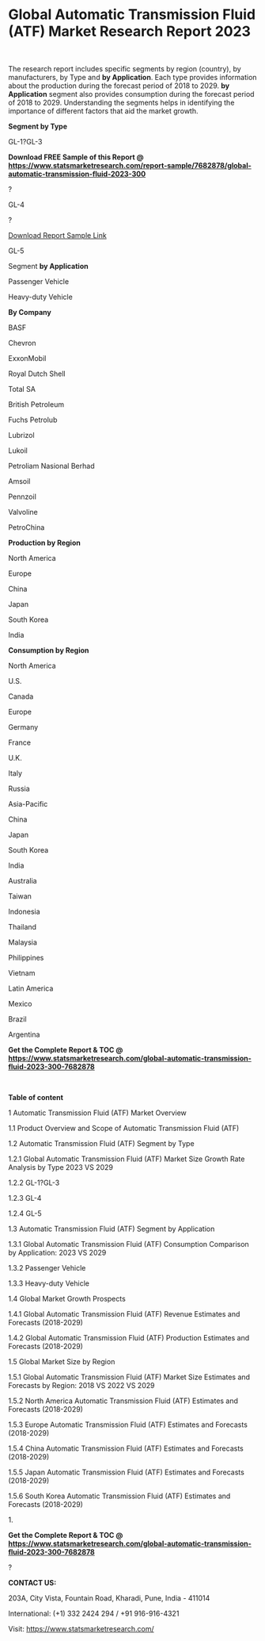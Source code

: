 <h1>Global Automatic Transmission Fluid (ATF) Market Research Report 2023</h1><br/><p>The research report includes specific segments by region (country), by manufacturers, by Type and <strong>by Application</strong>. Each type provides information about the production during the forecast period of 2018 to 2029. <strong>by Application</strong> segment also provides consumption during the forecast period of 2018 to 2029. Understanding the segments helps in identifying the importance of different factors that aid the market growth.</p>
 
 
 
 <p><strong>Segment by Type</strong></p>
 
 
 
 <p>GL-1?GL-3</p>
 
 
 
 <div><b>Download FREE Sample of this Report @ <a href="https://www.statsmarketresearch.com/download-free-sample/7682878/global-automatic-transmission-fluid-2023-300">https://www.statsmarketresearch.com/report-sample/7682878/global-automatic-transmission-fluid-2023-300</a></b></div>
 
 
 
 <p>? </p>
 
 
 
 <p>GL-4</p>
 
 
 
 <p>? </p>
 
 
 
 <p><a href="https://www.statsmarketresearch.com/download-free-sample/7682878/global-automatic-transmission-fluid-2023-300">Download Report Sample Link</a></p>
 
 
 
 <p>GL-5</p>
 
 
 
 <p>Segment <strong>by Application</strong></p>
 
 
 
 <p>Passenger Vehicle</p>
 
 
 
 <p>Heavy-duty Vehicle</p>
 
 
 
 <p><strong>By Company</strong></p>
 
 
 
 <p>BASF</p>
 
 
 
 <p>Chevron</p>
 
 
 
 <p>ExxonMobil</p>
 
 
 
 <p>Royal Dutch Shell</p>
 
 
 
 <p>Total SA</p>
 
 
 
 <p>British Petroleum</p>
 
 
 
 <p>Fuchs Petrolub</p>
 
 
 
 <p>Lubrizol</p>
 
 
 
 <p>Lukoil</p>
 
 
 
 <p>Petroliam Nasional Berhad</p>
 
 
 
 <p>Amsoil</p>
 
 
 
 <p>Pennzoil</p>
 
 
 
 <p>Valvoline</p>
 
 
 
 <p>PetroChina</p>
 
 
 
 <p><strong>Production by Region</strong></p>
 
 
 
 <p>North America</p>
 
 
 
 <p>Europe</p>
 
 
 
 <p>China</p>
 
 
 
 <p>Japan</p>
 
 
 
 <p>South Korea</p>
 
 
 
 <p>India</p>
 
 
 
 <p><strong>Consumption by Region</strong></p>
 
 
 
 <p>North America</p>
 
 
 
 <p>U.S.</p>
 
 
 
 <p>Canada</p>
 
 
 
 <p>Europe</p>
 
 
 
 <p>Germany</p>
 
 
 
 <p>France</p>
 
 
 
 <p>U.K.</p>
 
 
 
 <p>Italy</p>
 
 
 
 <p>Russia</p>
 
 
 
 <p>Asia-Pacific</p>
 
 
 
 <p>China</p>
 
 
 
 <p>Japan</p>
 
 
 
 <p>South Korea</p>
 
 
 
 <p>India</p>
 
 
 
 <p>Australia</p>
 
 
 
 <p>Taiwan</p>
 
 
 
 <p>Indonesia</p>
 
 
 
 <p>Thailand</p>
 
 
 
 <p>Malaysia</p>
 
 
 
 <p>Philippines</p>
 
 
 
 <p>Vietnam</p>
 
 
 
 <p>Latin America</p>
 
 
 
 <p>Mexico</p>
 
 
 
 <p>Brazil</p>
 
 
 
 <p>Argentina</p>
 
 
 
 <div><b>Get the Complete Report & TOC @ <a href="https://www.statsmarketresearch.com/global-automatic-transmission-fluid-2023-300-7682878">https://www.statsmarketresearch.com/global-automatic-transmission-fluid-2023-300-7682878</a></b></div>
 
 
 
 <p><br />
 
 <b>Table of content</b></p>
 
 
 
 <p>1 Automatic Transmission Fluid (ATF) Market Overview<br />
 
 1.1 Product Overview and Scope of Automatic Transmission Fluid (ATF)<br />
 
 1.2 Automatic Transmission Fluid (ATF) Segment by Type<br />
 
 1.2.1 Global Automatic Transmission Fluid (ATF) Market Size Growth Rate Analysis by Type 2023 VS 2029<br />
 
 1.2.2 GL-1?GL-3<br />
 
 1.2.3 GL-4<br />
 
 1.2.4 GL-5<br />
 
 1.3 Automatic Transmission Fluid (ATF) Segment by Application<br />
 
 1.3.1 Global Automatic Transmission Fluid (ATF) Consumption Comparison by Application: 2023 VS 2029<br />
 
 1.3.2 Passenger Vehicle<br />
 
 1.3.3 Heavy-duty Vehicle<br />
 
 1.4 Global Market Growth Prospects<br />
 
 1.4.1 Global Automatic Transmission Fluid (ATF) Revenue Estimates and Forecasts (2018-2029)<br />
 
 1.4.2 Global Automatic Transmission Fluid (ATF) Production Estimates and Forecasts (2018-2029)<br />
 
 1.5 Global Market Size by Region<br />
 
 1.5.1 Global Automatic Transmission Fluid (ATF) Market Size Estimates and Forecasts by Region: 2018 VS 2022 VS 2029<br />
 
 1.5.2 North America Automatic Transmission Fluid (ATF) Estimates and Forecasts (2018-2029)<br />
 
 1.5.3 Europe Automatic Transmission Fluid (ATF) Estimates and Forecasts (2018-2029)<br />
 
 1.5.4 China Automatic Transmission Fluid (ATF) Estimates and Forecasts (2018-2029)<br />
 
 1.5.5 Japan Automatic Transmission Fluid (ATF) Estimates and Forecasts (2018-2029)<br />
 
 1.5.6 South Korea Automatic Transmission Fluid (ATF) Estimates and Forecasts (2018-2029)<br />
 
 1.</p>
 
 
 
 <div><b>Get the Complete Report & TOC @ <a href="https://www.statsmarketresearch.com/global-automatic-transmission-fluid-2023-300-7682878">https://www.statsmarketresearch.com/global-automatic-transmission-fluid-2023-300-7682878</a></b></div>
 
 
 
 <p>? </p>
 
 
 
 <p><b>CONTACT US:</b><br />
 
 203A, City Vista, Fountain Road, Kharadi, Pune, India - 411014<br />
 
 International: (+1) 332 2424 294 / +91 916-916-4321<br />
 
 Visit: <a href="https://www.statsmarketresearch.com/">https://www.statsmarketresearch.com/</a></p>